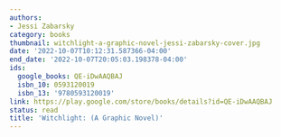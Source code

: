 ```yaml
---
authors:
- Jessi Zabarsky
category: books
thumbnail: witchlight-a-graphic-novel-jessi-zabarsky-cover.jpg
date: '2022-10-07T10:12:31.587366-04:00'
end_date: '2022-10-07T20:05:03.198378-04:00'
ids:
  google_books: QE-iDwAAQBAJ
  isbn_10: 0593120019
  isbn_13: '9780593120019'
link: https://play.google.com/store/books/details?id=QE-iDwAAQBAJ
status: read
title: 'Witchlight: (A Graphic Novel)'
---
```

